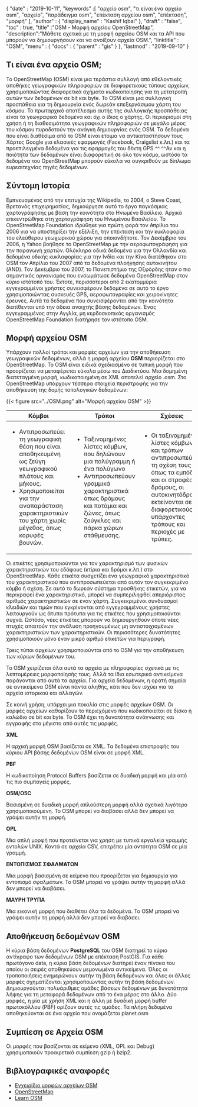 {
  "date" : "2019-10-11",
  "keywords" :[ "αρχείο osm", "τι είναι ένα αρχείο osm", "αρχείο", "παράδειγμα osm", "επέκταση αρχείου osm", "επέκταση", "μορφή" ],
  "author" : {
    "display_name" : "Kashif Iqbal"
},
  "draft" : "false",
  "toc" : true,
  "title" :"OSM - Μορφή αρχείου OpenStreetMap",
  "description":"Μάθετε σχετικά με τη μορφή αρχείου OSM και τα API που μπορούν να δημιουργήσουν και να ανοίξουν αρχεία OSM.",
  "linktitle" : "OSM",
  "menu" : {
    "docs" : {
      "parent" : "gis"
}
},
  "lastmod" : "2019-09-10"
}

## Τι είναι ένα αρχείο OSM;

Το OpenStreetMap (OSM) είναι μια τεράστια συλλογή από εθελοντικές αποθήκες γεωγραφικών πληροφοριών σε διαφορετικούς τύπους αρχείων, χρησιμοποιώντας διαφορετικά σχήματα κωδικοποίησης για τη μετατροπή αυτών των δεδομένων σε bit και byte. Το OSM είναι μια συλλογική προσπάθεια για τη δημιουργία ενός δωρεάν επεξεργάσιμου χάρτη του κόσμου. Το πρωταρχικό αποτέλεσμα αυτής της συλλογικής προσπάθειας είναι τα γεωγραφικά δεδομένα και όχι ο ίδιος ο χάρτης. Οι περιορισμοί στη χρήση ή τη διαθεσιμότητα γεωγραφικών πληροφοριών σε μεγάλο μέρος του κόσμου πυροδοτούν την ανάγκη δημιουργίας ενός OSM. Τα δεδομένα που είναι διαθέσιμα από το OSM είναι έτοιμα να αντικαταστήσουν τους Χάρτες Google για κλασικές εφαρμογές (Facebook, Craigslist κ.λπ.) και τα προεπιλεγμένα δεδομένα για τις εφαρμογές του δέκτη GPS.^^ ^^Αν και η ποιότητα των δεδομένων είναι διαφορετική σε όλο τον κόσμο, ωστόσο τα δεδομένα του OpenStreetMap μπορούν εύκολα να συγκριθούν με δίπλωμα ευρεσιτεχνίας πηγές δεδομένων.

## Σύντομη Ιστορία ##

Εμπνευσμένος από την επιτυχία της Wikipedia, το 2004, ο Steve Coast, Βρετανός επιχειρηματίας, δημιούργησε αυτό το έργο παγκόσμιας χαρτογράφησης με βάση την κοινότητα στο Ηνωμένο Βασίλειο. Αρχικά επικεντρώθηκε στη χαρτογράφηση του Ηνωμένου Βασιλείου. Το OpenStreetMap Foundation ιδρύθηκε για πρώτη φορά τον Απρίλιο του 2006 για να υποστηρίξει την εξέλιξη, την επέκταση και την κυκλοφορία του ελεύθερου γεωχωρικού χώρου για οποιονδήποτε. Τον Δεκέμβριο του 2006, η Yahoo βοήθησε το OpenStreetMap με την αεροφωτογράφηση για την παραγωγή χαρτών. Ολόκληρα οδικά δεδομένα για την Ολλανδία και δεδομένα οδικής κυκλοφορίας για την Ινδία και την Κίνα διατέθηκαν στο OSM τον Απρίλιο του 2007 από τα δεδομένα πλοήγησης αυτοκινήτου (AND). Τον Δεκέμβριο του 2007, το Πανεπιστήμιο της Οξφόρδης ήταν ο πιο σημαντικός οργανισμός που ενσωμάτωσε δεδομένα OpenStreetMap στον κύριο ιστότοπό του. Έκτοτε, περισσότεροι από 2 εκατομμύρια εγγεγραμμένοι χρήστες συνεισφέρουν δεδομένα σε αυτό το έργο χρησιμοποιώντας συσκευές GPS, αεροφωτογραφίες και χειροκίνητες έρευνες. Αυτά τα δεδομένα που συνεισφέρονται από την κοινότητα διατίθενται υπό την άδεια ανοιχτής βάσης δεδομένων. Ένας εγγεγραμμένος στην Αγγλία, μη κερδοσκοπικός οργανισμός OpenStreetMap Foundation διατήρησε τον ιστότοπο OSM.

## Μορφή αρχείου OSM ##

Υπάρχουν πολλοί τρόποι και μορφές αρχείων για την αποθήκευση γεωγραφικών δεδομένων, αλλά η μορφή αρχείου **OSM** περιορίζεται στο OpenStreetMap. Το OSM είναι ειδικά σχεδιασμένο σε τυπική μορφή που προορίζεται να μεταφέρεται εύκολα μέσω του Διαδικτύου. Μια δομημένη διατεταγμένη μορφή, κωδικοποιημένη σε XML αποτελεί αρχείο .osm. Στο OpenStreetMap υπάρχουν τέσσερα στοιχεία περιστροφής για την αποθήκευση της δομής τοπολογικών δεδομένων:

{{< figure src="../OSM.png" alt="Μορφή αρχείου OSM" >}}


|Κόμβοι|Τρόποι|Σχέσεις|Ετικέτες
---|---|---|---|
|<ul><li> Αντιπροσωπεύει τη γεωγραφική θέση που είναι αποθηκευμένη ως ζεύγη γεωγραφικού πλάτους και μήκους.</li><li> Χρησιμοποιείται για την αναπαράσταση χαρακτηριστικών του χάρτη χωρίς μέγεθος, όπως κορυφές βουνών.</li></ul> |<ul><li> Ταξινομημένες λίστες κόμβων, που δηλώνουν μια πολύγραμμη ή ένα πολύγωνο</li><li> Αντιπροσωπεύουν γραμμικά χαρακτηριστικά όπως δρόμους και ποτάμια και ζώνες, όπως ζούγκλες και πάρκα χώρων στάθμευσης.</li></ul> |<ul><li> Οι ταξινομημένες λίστες κόμβων και τρόπων αντιπροσωπεύουν τη σχέση τους όπως τα εμπόδια και οι στροφές σε δρόμους, οι αυτοκινητόδρομοι εκτείνονται σε διαφορετικούς υπάρχοντες τρόπους και περιοχές με τρύπες.</li></ul> |<ul><li> Αποθηκεύστε μεταδεδομένα σχετικά με τα αντικείμενα του χάρτη.* Πάντα προσαρτημένο σε οποιονδήποτε κόμβο, τρόπο ή σχέση</li></ul>


Οι ετικέτες χρησιμοποιούνται για τον χαρακτηρισμό των φυσικών χαρακτηριστικών του εδάφους (κτίρια και δρόμοι κ.λπ.) στο OpenStreetMap. Κάθε ετικέτα συσχετίζει ένα γεωγραφικό χαρακτηριστικό του χαρακτηριστικού που αντιπροσωπεύεται από αυτόν τον συγκεκριμένο κόμβο ή σχέση. Σε αυτό το δωρεάν σύστημα προσθήκης ετικετών, για να περιγραφεί ένα χαρακτηριστικό, μπορεί να συμπεριληφθεί απεριόριστος αριθμός χαρακτηριστικών σε έναν χάρτη. Συγκεκριμένοι συνδυασμοί κλειδιών και τιμών που εγκρίνονται από εγγεγραμμένους χρήστες λειτουργούν ως άτυπα πρότυπα για τις ετικέτες που χρησιμοποιούνται συχνά. Ωστόσο, νέες ετικέτες μπορούν να δημιουργηθούν όποτε νέες πτυχές απαιτούν την ανάλυση προηγουμένως μη αντιστοιχισμένων χαρακτηριστικών των χαρακτηριστικών. Οι περισσότερες δυνατότητες χρησιμοποιούν μόνο έναν μικρό αριθμό ετικετών για περιγραφή.

Τρεις τύποι αρχείων χρησιμοποιούνται από το OSM για την αποθήκευση των κύριων δεδομένων του.

Το OSM χειρίζεται όλα αυτά τα αρχεία με πληροφορίες σχετικά με τις λεπτομέρειες μορφοποίησής τους. Αλλά τα ίδια εσωτερικά αντικείμενα παράγονται από αυτά τα αρχεία. Για αρχεία δεδομένων, η ορατή σημαία σε αντικείμενα OSM είναι πάντα αληθής, κάτι που δεν ισχύει για τα αρχεία ιστορικού και αλλαγών.

Σε κοινή χρήση, υπάρχει μια ποικιλία στις μορφές αρχείων OSM. Οι μορφές αρχείων καθορίζουν το περιεχόμενο που κωδικοποιείται σε δίσκο ή καλώδιο σε bit και byte. Το OSM έχει τη δυνατότητα ανάγνωσης και εγγραφής στο μέγιστο από αυτές τις μορφές.

**XML**

Η αρχική μορφή OSM βασίζεται σε XML. Τα δεδομένα επιστροφής του κύριου API βάσης δεδομένων OSM είναι σε μορφή XML.

**PBF**

Η κωδικοποίηση Protocol Buffers βασίζεται σε δυαδική μορφή και μία από τις πιο συμπαγείς μορφές.

**O5M/O5C**

Βασισμένη σε δυαδική μορφή απλούστερη μορφή αλλά σχετικά λιγότερο χρησιμοποιούμενη. Το OSM μπορεί να διαβάσει αλλά δεν μπορεί να γράψει αυτήν τη μορφή.

**OPL**

Μια απλή μορφή που προτείνεται για χρήση με τυπικά εργαλεία γραμμής εντολών UNIX. Κοντά σε αρχεία CSV, επιτρέπει μία οντότητα OSM σε μία γραμμή.

**ΕΝΤΟΠΙΣΜΟΣ ΣΦΑΛΜΑΤΩΝ**

Μια μορφή βασισμένη σε κείμενο που προορίζεται για δημιουργία για εντοπισμό σφαλμάτων. Το OSM μπορεί να γράψει αυτήν τη μορφή αλλά δεν μπορεί να διαβάσει.

**ΜΑΥΡΗ ΤΡΥΠΑ**

Μια εικονική μορφή που διαθέτει όλα τα δεδομένα. Το OSM μπορεί να γράψει αυτήν τη μορφή αλλά δεν μπορεί να διαβάσει.

## Αποθήκευση δεδομένων OSM ##

Η κύρια βάση δεδομένων **PostgreSQL** του OSM διατηρεί το κύριο αντίγραφο των δεδομένων OSM με επέκταση PostGIS. Για κάθε πρωτόγονο data, η κύρια βάση δεδομένων διατηρεί έναν πίνακα του οποίου οι σειρές αποθηκεύουν μεμονωμένα αντικείμενα. Όλες οι τροποποιήσεις ενημερώνουν αυτήν τη βάση δεδομένων και όλες οι άλλες μορφές σχηματίζονται χρησιμοποιώντας αυτήν τη βάση δεδομένων. Δημιουργούνται πολυάριθμες ομάδες βάσεων δεδομένων με δυνατότητα λήψης για τη μεταφορά δεδομένων από το ένα μέρος στο άλλο. Δύο μορφές, η μία με χρήση XML και η άλλη με δυαδική μορφή buffer πρωτοκόλλου (PBF) ορίζουν αυτές τις ομάδες. Τα πλήρη δεδομένα αποθηκεύονται σε ένα αρχείο που ονομάζεται planet.osm

## Συμπίεση σε Αρχεία OSM ##

Οι μορφές που βασίζονται σε κείμενο (XML, OPL και Debug) χρησιμοποιούν προαιρετικά συμπίεση gzip ή bzip2.

## Βιβλιογραφικές αναφορές ##

* [Εγχειρίδιο μορφών αρχείων OSM](https://osmcode.org/file-formats-manual/#file-types)
* [OpenStreetMap](https://en.wikipedia.org/wiki/OpenStreetMap#History)
* [Learn OSM](https://learnosm.org/en/osm-data/getting-data/)

